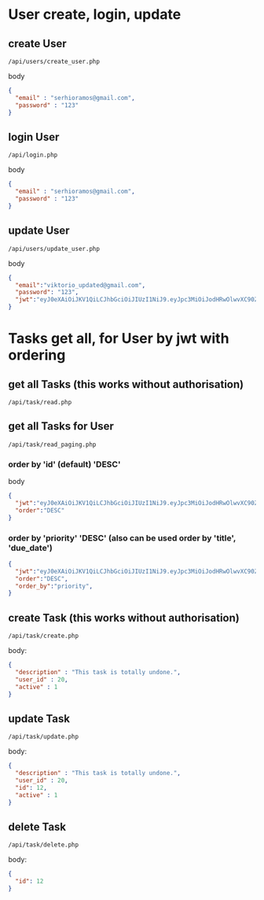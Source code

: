 # User create, login, update  
## create User  
```  
/api/users/create_user.php  
```  
body  
```json
{  
  "email" : "serhioramos@gmail.com",
  "password" : "123"
}  
```  
## login User  
```  
/api/login.php  
```  
body  
```json
{  
  "email" : "serhioramos@gmail.com",
  "password" : "123"
}  
```  
## update User  
```  
/api/users/update_user.php  
```  
body  
```json
{
  "email":"viktorio_updated@gmail.com", 
  "password": "123",
  "jwt":"eyJ0eXAiOiJKV1QiLCJhbGciOiJIUzI1NiJ9.eyJpc3MiOiJodHRwOlwvXC90ZXN0ZG9pdHNvZnR3YXJlLmxvY2FsIiwiYXVkIjoiaHR0cDpcL1wvdGVzdGRvaXRzb2Z0d2FyZS5sb2NhbCIsImlhdCI6MTM1Njk5OTUyNCwibmJmIjoxMzU3MDAwMDAwLCJkYXRhIjp7ImlkIjoiMjIiLCJlbWFpbCI6InZpa3RvcmlvQGdtYWlsLmNvbSJ9fQ.mpSsf4Ky1sg30JS9wHInvPuiVUhhCleLMSZ_xHN6sB4"
}
```
# Tasks get all, for User by jwt with ordering
## get all Tasks (this works without authorisation)
```  
/api/task/read.php  
```
## get all Tasks for User
```
/api/task/read_paging.php
```
### order by 'id' (default) 'DESC'
body
```json
{
  "jwt":"eyJ0eXAiOiJKV1QiLCJhbGciOiJIUzI1NiJ9.eyJpc3MiOiJodHRwOlwvXC90ZXN0ZG9pdHNvZnR3YXJlLmxvY2FsIiwiYXVkIjoiaHR0cDpcL1wvdGVzdGRvaXRzb2Z0d2FyZS5sb2NhbCIsImlhdCI6MTM1Njk5OTUyNCwibmJmIjoxMzU3MDAwMDAwLCJkYXRhIjp7ImlkIjoiMjQiLCJlbWFpbCI6IjExMUBnbWFpbC5jb20ifX0.UDdS5joCP65uVdFsDegR2HMHiMOSrZlCRMo4EY0nBQc", 
  "order":"DESC"
}
```
### order by 'priority' 'DESC' (also can be used order by 'title', 'due_date')
```json
{
  "jwt":"eyJ0eXAiOiJKV1QiLCJhbGciOiJIUzI1NiJ9.eyJpc3MiOiJodHRwOlwvXC90ZXN0ZG9pdHNvZnR3YXJlLmxvY2FsIiwiYXVkIjoiaHR0cDpcL1wvdGVzdGRvaXRzb2Z0d2FyZS5sb2NhbCIsImlhdCI6MTM1Njk5OTUyNCwibmJmIjoxMzU3MDAwMDAwLCJkYXRhIjp7ImlkIjoiMjQiLCJlbWFpbCI6IjExMUBnbWFpbC5jb20ifX0.UDdS5joCP65uVdFsDegR2HMHiMOSrZlCRMo4EY0nBQc", 
  "order":"DESC", 
  "order_by":"priority",
}
```
## create Task (this works without authorisation)  
```  
/api/task/create.php  
```  
body:  
```json
{  
  "description" : "This task is totally undone.",  
  "user_id" : 20,  
  "active" : 1
}  
```  
## update Task  
```  
/api/task/update.php  
```  
body:  
```json
{  
  "description" : "This task is totally undone.",  
  "user_id" : 20,  
  "id": 12,  
  "active" : 1
}  
```  
## delete Task  
```  
/api/task/delete.php  
```  
body:
```json
{  
  "id": 12  
}  
```

